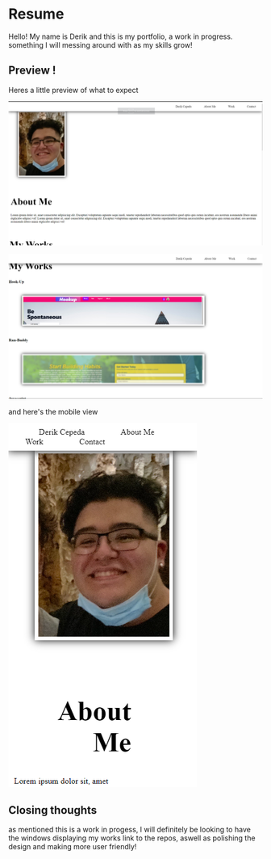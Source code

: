 # Resume
Hello! My name is Derik and this is my portfolio, a work in progress. something I will messing around with as my skills grow!

## Preview !
Heres a little preview of what to expect

![alt text](./assets/IMAGES/portfolioDefaultView.png)

![alt text](./assets/IMAGES/portfolioDefaultViewPT2.png)
 
and here's the mobile view

![alt text](./assets/IMAGES/mobileView.png)

## Closing thoughts
as mentioned this is a work in progess, I will definitely be looking to have the windows displaying my works link to the repos, aswell as polishing the design and making more user friendly! 